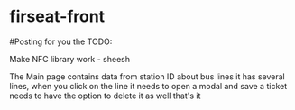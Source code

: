 # firseat-front
#Posting for you the TODO:

Make NFC library work - sheesh

 The Main page contains data from station ID about bus lines
it has several lines, when you click on the line it needs to open a modal and save a ticket
needs to have the option to delete it as well
that's it

